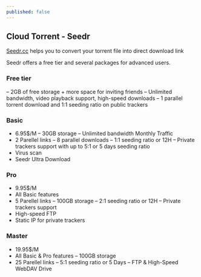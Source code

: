 ```yaml
---
published: false
---
```

## Cloud Torrent - Seedr

[Seedr.cc]( https://www.seedr.cc/) helps you to convert your torrent file into direct download link

Seedr offers a free tier and several packages for advanced users.

### Free tier

– 2GB of free storage + more space for inviting friends
– Unlimited bandwidth, video playback support, high-speed downloads
– 1 parallel torrent download and 1:1 seeding ratio on public trackers

### Basic

- 6.95$/M
– 30GB storage
– Unlimited bandwidth Monthly Traffic
- 2 Parellel links
– 8 parallel downloads
– 1:1 seeding ratio or 12H
– Private trackers support with up to 5:1 or 5 days seeding ratio
- Virus scan
- Seedr Ultra Download


### Pro

- 9.95$/M
- All Basic features
- 5 Parellel links
– 100GB storage
– 2:1 seeding ratio or 12H
– Private trackers support
- High-speed FTP
- Static IP for private trackers

### Master

- 19.95$/M
- All Basic & Pro features
– 100GB storage
- 25 Parellel links
– 5:1 seeding ratio or 5 Days
– FTP & High-Speed WebDAV Drive

